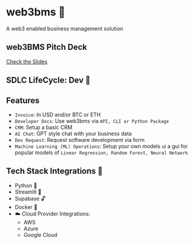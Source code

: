 
# web3bms 🐧
A web3 enabled business management solution

## web3BMS Pitch Deck
[Check the Slides](https://docs.google.com/presentation/d/1gqS42Yrv5wHzMGiAsbvt3cQdgK1FHPoU/edit?usp=drive_link&ouid=115467748136356520422&rtpof=true&sd=true)

## SDLC LifeCycle: Dev 🚝 

## Features
- `Invoice`: In USD and/or BTC or ETH
- `Developer Docs`: Use web3bms via `API, CLI or Python Package`
- `CRM`: Setup a basic CRM
- `AI Chat`: GPT style chat with your business data
- `Dev Request`: Request software development via form 
- `Machine Learning (ML) Operations`: Setup your own models ui a gui for popular models of `Linear Regression, Random Forest, Neural Network`

## Tech Stack Integrations 📡
- Python 🐍
- Streamlit 🎈
- Supabase 🔓
- Docker 🐳
- ☁️ Cloud Provider Integrations:
  - AWS 
  - Azure 
  - Google Cloud
